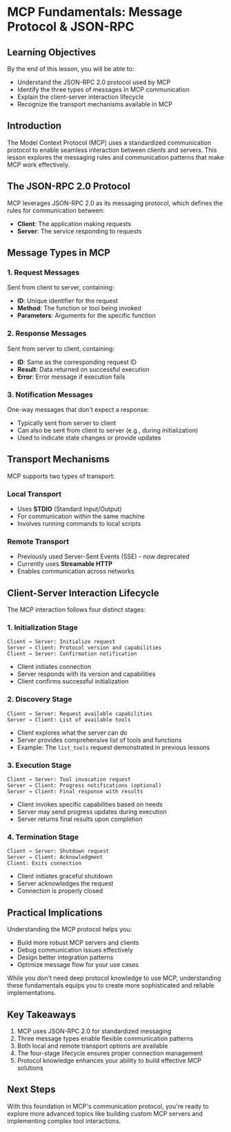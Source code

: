 # MCP Fundamentals: Message Protocol & JSON-RPC

## Learning Objectives

By the end of this lesson, you will be able to:

- Understand the JSON-RPC 2.0 protocol used by MCP
- Identify the three types of messages in MCP communication
- Explain the client-server interaction lifecycle
- Recognize the transport mechanisms available in MCP

## Introduction

The Model Context Protocol (MCP) uses a standardized communication protocol to enable seamless interaction between clients and servers. This lesson explores the messaging rules and communication patterns that make MCP work effectively.

## The JSON-RPC 2.0 Protocol

MCP leverages JSON-RPC 2.0 as its messaging protocol, which defines the rules for communication between:

- **Client**: The application making requests
- **Server**: The service responding to requests

## Message Types in MCP

### 1. Request Messages

Sent from client to server, containing:

- **ID**: Unique identifier for the request
- **Method**: The function or tool being invoked
- **Parameters**: Arguments for the specific function

### 2. Response Messages

Sent from server to client, containing:

- **ID**: Same as the corresponding request ID
- **Result**: Data returned on successful execution
- **Error**: Error message if execution fails

### 3. Notification Messages

One-way messages that don't expect a response:

- Typically sent from server to client
- Can also be sent from client to server (e.g., during initialization)
- Used to indicate state changes or provide updates

## Transport Mechanisms

MCP supports two types of transport:

### Local Transport

- Uses **STDIO** (Standard Input/Output)
- For communication within the same machine
- Involves running commands to local scripts

### Remote Transport

- Previously used Server-Sent Events (SSE) - now deprecated
- Currently uses **Streamable HTTP**
- Enables communication across networks

## Client-Server Interaction Lifecycle

The MCP interaction follows four distinct stages:

### 1. Initialization Stage

```
Client → Server: Initialize request
Server → Client: Protocol version and capabilities
Client → Server: Confirmation notification
```

- Client initiates connection
- Server responds with its version and capabilities
- Client confirms successful initialization

### 2. Discovery Stage

```
Client → Server: Request available capabilities
Server → Client: List of available tools
```

- Client explores what the server can do
- Server provides comprehensive list of tools and functions
- Example: The `list_tools` request demonstrated in previous lessons

### 3. Execution Stage

```
Client → Server: Tool invocation request
Server → Client: Progress notifications (optional)
Server → Client: Final response with results
```

- Client invokes specific capabilities based on needs
- Server may send progress updates during execution
- Server returns final results upon completion

### 4. Termination Stage

```
Client → Server: Shutdown request
Server → Client: Acknowledgment
Client: Exits connection
```

- Client initiates graceful shutdown
- Server acknowledges the request
- Connection is properly closed

## Practical Implications

Understanding the MCP protocol helps you:

- Build more robust MCP servers and clients
- Debug communication issues effectively
- Design better integration patterns
- Optimize message flow for your use cases

While you don't need deep protocol knowledge to use MCP, understanding these fundamentals equips you to create more sophisticated and reliable implementations.

## Key Takeaways

1. MCP uses JSON-RPC 2.0 for standardized messaging
2. Three message types enable flexible communication patterns
3. Both local and remote transport options are available
4. The four-stage lifecycle ensures proper connection management
5. Protocol knowledge enhances your ability to build effective MCP solutions

## Next Steps

With this foundation in MCP's communication protocol, you're ready to explore more advanced topics like building custom MCP servers and implementing complex tool interactions.
